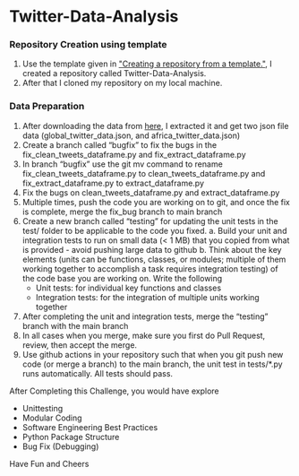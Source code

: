 # Twitter-Data-Analysis

### Repository Creation using template
1. Use the template given in ["Creating a repository from a template."](https://docs.github.com/en/articles/creating-a-repository-from-a-template), I created a repository called Twitter-Data-Analysis.
2. After that I cloned my repository on my local machine.
### Data Preparation
1. After downloading the data from [here](https://drive.google.com/drive/folders/19G8dmehf9vU0u6VTKGV-yWsQOn3IvPsd), I extracted it and get two json file data (global_twitter_data.json, and africa_twitter_data.json)
3. Create a branch called “bugfix” to fix the bugs in the fix_clean_tweets_dataframe.py and fix_extract_dataframe.py 
4. In branch “bugfix” use the git mv command to rename fix_clean_tweets_dataframe.py to clean_tweets_dataframe.py and fix_extract_dataframe.py  to extract_dataframe.py 
5. Fix the bugs on clean_tweets_dataframe.py and extract_dataframe.py 
6. Multiple times, push the code you are working on to git, and once the fix is complete, merge the fix_bug branch to main branch
7. Create a new branch called “testing” for updating the unit tests in the test/ folder to be applicable to the code you fixed. 
    a. Build your unit and integration tests to run on small data (< 1 MB) that you copied from what is provided - avoid pushing large data to github
    b. Think about the key elements (units can be functions, classes, or modules; multiple of them working together to accomplish a task requires integration testing) of the code base you are working on. Write the following
      - Unit tests: for individual key functions and classes
      - Integration tests: for the integration of multiple units working together
8. After completing the unit and integration tests, merge  the “testing” branch with the main branch
9. In all cases when you merge, make sure you first do Pull Request, review, then accept the merge.
10. Use github actions in your repository such that when you git push new code (or merge a branch) to the main branch, the unit test in tests/*.py runs automatically. All tests should pass.


After Completing this Challenge, you would have explore  
- Unittesting
- Modular Coding
- Software Engineering Best Practices
- Python Package Structure
- Bug Fix (Debugging)

Have Fun and Cheers
